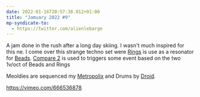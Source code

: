 ```yaml
---
date: 2022-01-16T20:57:38.012+01:00
title: "Jamuary 2022 #9"
mp-syndicate-to:
  - https://twitter.com/alienlebarge
---
```

A jam done in the rush after a long day skiing. I wasn't much inspired for this ne. I come over this strange techno set were [Rings](https://mutable-instruments.net/modules/rings/) is use as a resonator for [Beads](https://mutable-instruments.net/modules/beads/).
[Compare 2](https://joranalogue.com/products/compare-2) is used to triggers some event based on the two 1v/oct of Beads and Rings

Meoldies are sequenced my [Metropolix](https://intellijel.com/shop/eurorack/metropolix/) and Drums by [Droid](https://shop.dermannmitdermaschine.de/pages/droid-universal-cv-processor).

https://vimeo.com/666536878
